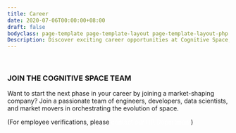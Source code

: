 ```yaml
---
title: Career
date: 2020-07-06T00:00:00+08:00
draft: false
bodyclass: page-template page-template-layout page-template-layout-php page page-id-333
Description: Discover exciting career opportunities at Cognitive Space, where you can contribute to orchestrating the evolution of space.
---
```


<article id="post-333" class="post-333 page type-page status-publish hentry">


  <div class="entry-content">




<!-- hero section start -->
<section id="iframe_block_f08b3748054c89dacfcc49a4ae65f909" class="york-hero-banner space-hero career-hero"  >
        <img decoding="async" src="/wp-content/uploads/2023/09/carrer_hero_bg.jpg" class="hero-bg" alt="" />
    <span class="hero-top-shape"> <img decoding="async" src="/wp-content/uploads/2023/09/hero_top_shape.png" alt=""></span>
      <span class="hero-bottom-shape"><img decoding="async" src="/wp-content/uploads/2023/09/hero_bottom_shape.png" alt=""> </span>
    <div class="container">
    <div class="row">
      <div class="col-lg-12">
        <div class="align-center">
          <div class="hero-content">
                          <h1 class="wow">JOIN THE COGNITIVE SPACE TEAM</h1>
                        <p data-cursor="-opaque" class="wow">
              Want to start the next phase in your career by joining a market-shaping company? Join a passionate team of engineers, developers, data scientists, and market movers in orchestrating the evolution of space.            </p>
              <p style="font-size: 1em;">(For employee verifications, please <a style="color: #fff;" href="mailto:hr@cognitivespace.com">contact our HR Department</a>)</p>
                      </div>
        </div>
      </div>
    </div>
  </div>
</section>
<!-- hero section end -->




<!-- carrer list start -->
<section id="iframe_block_4c05452ac7675d7d18e9835dda897226" class="york-hero-banner carrer-list" >
    <div class="parent-box">
        <div class="row">
            <div class="list-parent col-lg-8 col-md-8 wow">
                <div class="list-inner">
                    <div class="wrapRight">
                      <!-- <strong>
                        There are currently no open positions. Please check back often for updates and to view all open positions.
                      </strong> -->
                      <script type="text/javascript" src="https://app.jazz.co/widgets/basic/create/cognitivespace" charset="utf-8"></script>
                    </div>
                </div>
            </div>
        </div>
    </div>
</section>
<!-- carrer list end -->  </div><!-- .entry-content -->

  </article><!-- #post-333 -->

